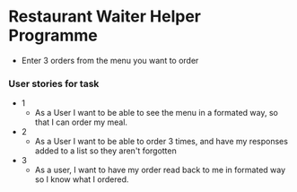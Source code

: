 # Restaurant Waiter Helper Programme

- Enter 3 orders from the menu you want to order

### User stories for task
- 1
  - As a User I want to be able to see the menu in a formated way, so that I can order my meal.
- 2
  - As a User I want to be able to order 3 times, and have my responses added to a list so they aren't forgotten
- 3
  - As a user, I want to have my order read back to me in formated way so I know what I ordered.
  